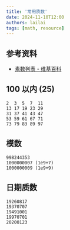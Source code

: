 ```yaml
---
title: '常用质数'
date: 2024-11-10T12:00
authors: lailai
tags: [math, resource]
---
```


<!-- truncate -->

## 参考资料

- [素数列表 - 维基百科](https://zh.wikipedia.org/zh-cn/質數列表)

## 100 以内 (25)

```text
2  3  5  7  11
13 17 19 23 29
31 37 41 43 47
53 59 61 67 71
73 79 83 89 97
```

## 模数

```text
998244353
1000000007 (1e9+7)
1000000009 (1e9+9)
```

## 日期质数

```text
19260817
19370707
19491001
19970701
20200123
```
